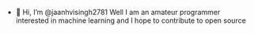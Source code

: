 - 👋 Hi, I’m @jaanhvisingh2781
Well I am an amateur programmer interested in machine learning and I hope to contribute to open source

<!---
jaanhvisingh2781/jaanhvisingh2781 is a ✨ special ✨ repository because its `README.md` (this file) appears on your GitHub profile.
You can click the Preview link to take a look at your changes.
--->
